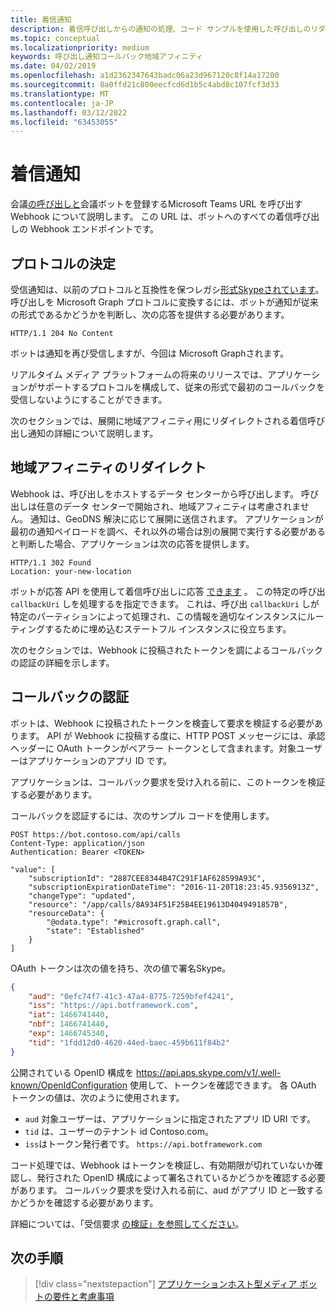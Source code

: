 ```yaml
---
title: 着信通知
description: 着信呼び出しからの通知の処理、コード サンプルを使用した呼び出しのリダイレクトと認証に関する詳細な技術情報について説明します。
ms.topic: conceptual
ms.localizationpriority: medium
keywords: 呼び出し通知コールバック地域アフィニティ
ms.date: 04/02/2019
ms.openlocfilehash: a1d2362347643badc06a23d967120c8f14a17200
ms.sourcegitcommit: 8a0ffd21c800eecfcd6d1b5c4abd8c107fcf3d33
ms.translationtype: MT
ms.contentlocale: ja-JP
ms.lasthandoff: 03/12/2022
ms.locfileid: "63453055"
---
```

# <a name="incoming-call-notifications"></a>着信通知

会議[の呼び出しと](./registering-calling-bot.md#create-new-bot-or-add-calling-capabilities)会議ボットを登録するMicrosoft Teams URL を呼び出す Webhook について説明します。 この URL は、ボットへのすべての着信呼び出しの Webhook エンドポイントです。

## <a name="protocol-determination"></a>プロトコルの決定

受信通知は、以前のプロトコルと互換性を保つレガシ[形式Skypeされています](/azure/bot-service/dotnet/bot-builder-dotnet-real-time-media-concepts?view=azure-bot-service-3.0&preserve-view=true)。 呼び出しを Microsoft Graph プロトコルに変換するには、ボットが通知が従来の形式であるかどうかを判断し、次の応答を提供する必要があります。

```http
HTTP/1.1 204 No Content
```

ボットは通知を再び受信しますが、今回は Microsoft Graphされます。

リアルタイム メディア プラットフォームの将来のリリースでは、アプリケーションがサポートするプロトコルを構成して、従来の形式で最初のコールバックを受信しないようにすることができます。

次のセクションでは、展開に地域アフィニティ用にリダイレクトされる着信呼び出し通知の詳細について説明します。

## <a name="redirects-for-region-affinity"></a>地域アフィニティのリダイレクト

Webhook は、呼び出しをホストするデータ センターから呼び出します。 呼び出しは任意のデータ センターで開始され、地域アフィニティは考慮されません。 通知は、GeoDNS 解決に応じて展開に送信されます。 アプリケーションが最初の通知ペイロードを調べ、それ以外の場合は別の展開で実行する必要があると判断した場合、アプリケーションは次の応答を提供します。

```http
HTTP/1.1 302 Found
Location: your-new-location
```

ボットが応答 API を使用して着信呼び出しに応答 [できます](/graph/api/call-answer?view=graph-rest-1.0&tabs=http&preserve-view=true) 。 この特定の呼び出 `callbackUri` しを処理するを指定できます。 これは、呼び出 `callbackUri` しが特定のパーティションによって処理され、この情報を適切なインスタンスにルーティングするために埋め込むステートフル インスタンスに役立ちます。

次のセクションでは、Webhook に投稿されたトークンを調によるコールバックの認証の詳細を示します。

## <a name="authenticate-the-callback"></a>コールバックの認証

ボットは、Webhook に投稿されたトークンを検査して要求を検証する必要があります。 API が Webhook に投稿する度に、HTTP POST メッセージには、承認ヘッダーに OAuth トークンがベアラー トークンとして含まれます。対象ユーザーはアプリケーションのアプリ ID です。

アプリケーションは、コールバック要求を受け入れる前に、このトークンを検証する必要があります。

コールバックを認証するには、次のサンプル コードを使用します。

```http
POST https://bot.contoso.com/api/calls
Content-Type: application/json
Authentication: Bearer <TOKEN>

"value": [
    "subscriptionId": "2887CEE8344B47C291F1AF628599A93C",
    "subscriptionExpirationDateTime": "2016-11-20T18:23:45.9356913Z",
    "changeType": "updated",
    "resource": "/app/calls/8A934F51F25B4EE19613D4049491857B",
    "resourceData": {
        "@odata.type": "#microsoft.graph.call",
        "state": "Established"
    }
]
```

OAuth トークンは次の値を持ち、次の値で署名Skype。

```json
{
    "aud": "0efc74f7-41c3-47a4-8775-7259bfef4241",
    "iss": "https://api.botframework.com",
    "iat": 1466741440,
    "nbf": 1466741440,
    "exp": 1466745340,
    "tid": "1fdd12d0-4620-44ed-baec-459b611f84b2"
}
```

公開されている OpenID 構成を <https://api.aps.skype.com/v1/.well-known/OpenIdConfiguration> 使用して、トークンを確認できます。 各 OAuth トークンの値は、次のように使用されます。

* `aud` 対象ユーザーは、アプリケーションに指定されたアプリ ID URI です。
* `tid` は、ユーザーのテナント id Contoso.com。
* `iss`はトークン発行者です。 `https://api.botframework.com`

コード処理では、Webhook はトークンを検証し、有効期限が切れていないか確認し、発行された OpenID 構成によって署名されているかどうかを確認する必要があります。 コールバック要求を受け入れる前に、aud がアプリ ID と一致するかどうかを確認する必要があります。

詳細については、「受信要求 [の検証」を参照してください](https://github.com/microsoftgraph/microsoft-graph-comms-samples/blob/master/Samples/Common/Sample.Common/Authentication/AuthenticationProvider.cs)。

## <a name="next-step"></a>次の手順

> [!div class="nextstepaction"]
> [アプリケーションホスト型メディア ボットの要件と考慮事項](~/bots/calls-and-meetings/requirements-considerations-application-hosted-media-bots.md)
